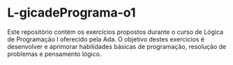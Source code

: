 # L-gicadePrograma-o1
Este repositório contém os exercícios propostos durante o curso de Lógica de Programação I oferecido pela Ada. O objetivo destes exercícios é desenvolver e aprimorar habilidades básicas de programação, resolução de problemas e pensamento lógico.
